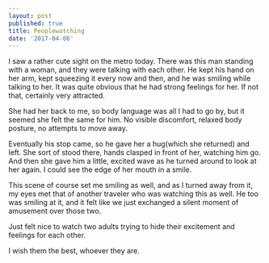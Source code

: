 ```yaml
---
layout: post
published: true
title: Peoplewatching
date: '2017-04-08'
---
```

I saw a rather cute sight on the metro today. There was this man standing with a woman, and they were talking with each other. He kept his hand on her arm, kept squeezing it every now and then, and he was smiling while talking to her. It was quite obvious that he had strong feelings for her. If not that, certainly very attracted.

She had her back to me, so body language was all I had to go by, but it seemed she felt the same for him. No visible discomfort, relaxed body posture, no attempts to move away.

Eventually his stop came, so he gave her a hug(which she returned) and left. She sort of stood there, hands clasped in front of her, watching him go. And then she gave him a little, excited wave as he turned around to look at her again. I could see the edge of her mouth in a smile.

This scene of course set me smiling as well, and as I turned away from it, my eyes met that of another traveler who was watching this as well. He too was smiling at it, and it felt like we just exchanged a silent moment of amusement over those two.

Just felt nice to watch two adults trying to hide their excitement and feelings for each other.

I wish them the best, whoever they are.
